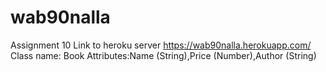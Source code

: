 # wab90nalla
Assignment 10
Link to heroku server https://wab90nalla.herokuapp.com/
Class name: Book
Attributes:Name (String),Price (Number),Author (String)